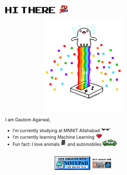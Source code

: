 <img src="assets/hello.png" height="20">&nbsp;&nbsp;&nbsp;<img src="assets/mario.png" height="28">

<!-- <p align="center"><img src="https://github.githubassets.com/images/mona-whisper.gif" alt="mona whisper" /></p> -->

<p align="center"><img src="assets/tech.png" height="300"/></p>

I am Gautom Agarwal,

- I’m currently studying at MNNIT Allahabad <img src="assets/glasses.png" height="18">
- I’m currently learning Machine Learning <img src="assets/heart.png" height="18">
- Fun fact: I love animals <img src="assets/cat.png" height="20"> and automobiles <img src="assets/car.png" height="20">

<br>

<div align="center">

<img src="assets/notepad.gif" height="43">
<img src="assets/ie.jpg" height="43">

</div>
